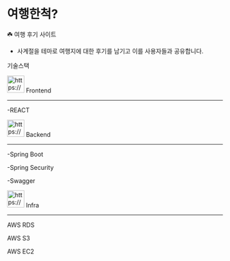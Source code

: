 
# 여행한척?

☘️ 여행 후기 사이트

- 사계절을 테마로 여행지에 대한 후기를 남기고 이를 사용자들과 공유합니다.

기술스택 

<aside>
<img src="https://www.notion.so/icons/book-closed_blue.svg" alt="https://www.notion.so/icons/book-closed_blue.svg" width="40px" /> Frontend

---

-REACT

</aside>

<aside>
<img src="https://www.notion.so/icons/server_blue.svg" alt="https://www.notion.so/icons/server_blue.svg" width="40px" /> Backend

---

-Spring Boot

-Spring Security

-Swagger

</aside>

<aside>
<img src="https://www.notion.so/icons/database_blue.svg" alt="https://www.notion.so/icons/database_blue.svg" width="40px" /> Infra

---

AWS RDS

AWS S3

AWS EC2

</aside>
